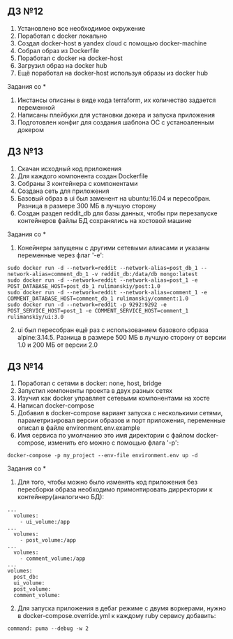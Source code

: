 ## ДЗ №12

1. Установлено все необходимое окружение
2. Поработал с docker локально
3. Создал docker-host в yandex cloud с помощью docker-machine
4. Собрал образ из Dockerfile
5. Поработал с docker на docker-host
6. Загрузил образ на docker hub
7. Ещё поработал на docker-host используя образы из docker hub

Задания со *

1. Инстансы описаны в виде кода terraform, их количество задается переменной
2. Написаны плейбуки для установки докера и запуска приложения
3. Подготовлен конфиг для создания шаблона ОС с устаноаленным докером


## ДЗ №13

1. Скачан исходный код приложения
2. Для каждого компонента создан Dockerfile
3. Собраны 3 контейнера с компонентами
4. Создана сеть для приложения
5. Базовый образ в ui был заменент на ubuntu:16.04 и пересобран. Разница в размере 300 МБ в лучшую сторону
6. Создан раздел reddit_db для базы данных, чтобы при перезапуске контейнеров файлы БД сохранялись на хостовой машине

Задания со *

1. Конейнеры запущены с другими сетевыми алиасами и указаны переменные через флаг '-e':

```
sudo docker run -d --network=reddit --network-alias=post_db_1 --network-alias=comment_db_1 -v reddit_db:/data/db mongo:latest
sudo docker run -d --network=reddit --network-alias=post_1 -e POST_DATABASE_HOST=post_db_1 rulimanskiy/post:1.0
sudo docker run -d --network=reddit --network-alias=comment_1 -e COMMENT_DATABASE_HOST=comment_db_1 rulimanskiy/comment:1.0
sudo docker run -d --network=reddit -p 9292:9292 -e POST_SERVICE_HOST=post_1 -e COMMENT_SERVICE_HOST=comment_1 rulimanskiy/ui:3.0
```

2. ui был пересобран ещё раз с использованием базового образа alpine:3.14.5. Разница в размере 500 МБ в лучшую сторону от версии 1.0 и 200 МБ от версии 2.0


## ДЗ №14

1. Поработал с сетями в docker: none, host, bridge
2. Запустил компоненты проекта в двух разных сетях
3. Изучил как docker управляет сетевыми компонентами на хосте
4. Написал docker-compose
5. Добавил в docker-compose вариант запуска с несколькими сетями, параметризировал версии образов и порт приложения, переменные описал в файле environment.env.example
6. Имя сервиса по умолчанию это имя директории с файлом docker-compose, изменить его можно с помощью флага '-p':
```
docker-compose -p my_project --env-file environment.env up -d
```

Задания со *

1. Для того, чтобы можно было изменять код приложения без пересборки образа необходимо примонтировать дирректории к контейнеру(аналогично БД):
```
...
  volumes:
    - ui_volume:/app
...
  volumes:
    - post_volume:/app
...
  volumes:
    - comment_volume:/app
...
volumes:
  post_db:
  ui_volume:
  post_volume:
  comment_volume:
```

2. Для запуска приложения в дебаг режиме с двумя воркерами, нужно в docker-compose.override.yml к каждому ruby сервису добавить:
```
command: puma --debug -w 2
```
